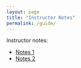```yaml
---
layout: page
title: "Instructor Notes"
permalink: /guide/
---
```

Instructor notes:
  - [Notes 1](../litprog-01-instr-notes.md)
  - [Notes 2](../litprog-02-instr-notes.md)
